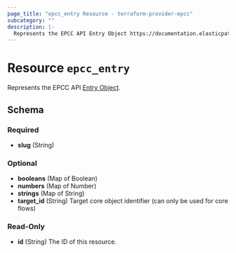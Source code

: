 ```yaml
---
page_title: "epcc_entry Resource - terraform-provider-epcc"
subcategory: ""
description: |-
  Represents the EPCC API Entry Object https://documentation.elasticpath.com/commerce-cloud/docs/api/advanced/custom-data/entries/index.html.
---
```


# Resource `epcc_entry`

Represents the EPCC API [Entry Object](https://documentation.elasticpath.com/commerce-cloud/docs/api/advanced/custom-data/entries/index.html).



<!-- schema generated by tfplugindocs -->
## Schema

### Required

- **slug** (String)

### Optional

- **booleans** (Map of Boolean)
- **numbers** (Map of Number)
- **strings** (Map of String)
- **target_id** (String) Target core object identifier (can only be used for core flows)

### Read-Only

- **id** (String) The ID of this resource.

